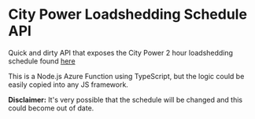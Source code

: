 # City Power Loadshedding Schedule API

Quick and dirty API that exposes the City Power 2 hour loadshedding schedule found [here](https://www.citypower.co.za/customers/Load%20Shedding%20Related%20Documents/City%20Power%20load%20shedding%20schedule%20February%202021.pdf)

This is a Node.js Azure Function using TypeScript, but the logic could be easily copied into any JS framework.

**Disclaimer:** It's very possible that the schedule will be changed and this could become out of date.